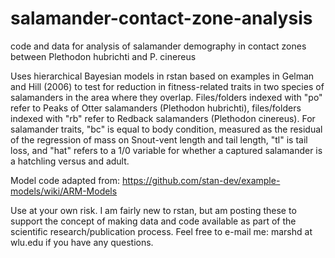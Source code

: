 # salamander-contact-zone-analysis
code and data for analysis of salamander demography in contact zones between Plethodon hubrichti and P. cinereus

Uses hierarchical Bayesian models in rstan based on examples in Gelman and Hill (2006) to test for reduction in fitness-related traits
in two species of salamanders in the area where they overlap.  Files/folders indexed with "po" refer to Peaks of Otter salamanders
(Plethodon hubrichti), files/folders indexed with "rb" refer to Redback salamanders (Plethodon cinereus).  For salamander traits,
"bc" is equal to body condition, measured as the residual of the regression of mass on Snout-vent length and tail length, "tl" is
tail loss, and "hat" refers to a 1/0 variable for whether a captured salamander is a hatchling versus and adult.  

Model code adapted from: https://github.com/stan-dev/example-models/wiki/ARM-Models

Use at your own risk.  I am fairly new to rstan, but am posting these to support the concept of making data and code available as part of the 
scientific research/publication process.  Feel free to e-mail me: marshd at wlu.edu if you have any questions. 



